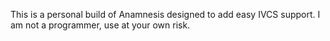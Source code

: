 This is a personal build of Anamnesis designed to add easy IVCS support.
I am not a programmer, use at your own risk.
